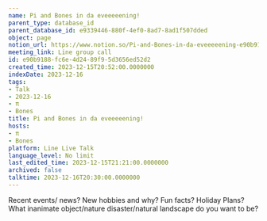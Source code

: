 ```yaml
---
name: Pi and Bones in da eveeeeening!
parent_type: database_id
parent_database_id: e9339446-880f-4ef0-8ad7-8ad1f507dded
object: page
notion_url: https://www.notion.so/Pi-and-Bones-in-da-eveeeeening-e90b9188fc6e4d2489f95d3656ed52d2
meeting_link: Line group call
id: e90b9188-fc6e-4d24-89f9-5d3656ed52d2
created_time: 2023-12-15T20:52:00.0000000
indexDate: 2023-12-16
tags:
- Talk
- 2023-12-16
- π
- Bones
title: Pi and Bones in da eveeeeening!
hosts:
- π
- Bones
platform: Line Live Talk
language_level: No limit
last_edited_time: 2023-12-15T21:21:00.0000000
archived: false
talktime: 2023-12-16T20:30:00.0000000
---
```



Recent events/ news?
New hobbies and why?
Fun facts? 
Holiday Plans?
What inanimate object/nature disaster/natural landscape do you want to be?























